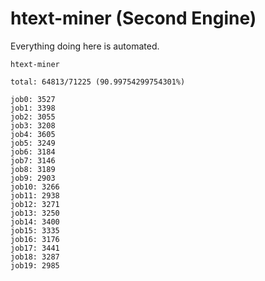 # htext-miner (Second Engine)

Everything doing here is automated.

```
htext-miner

total: 64813/71225 (90.99754299754301%)

job0: 3527
job1: 3398
job2: 3055
job3: 3208
job4: 3605
job5: 3249
job6: 3184
job7: 3146
job8: 3189
job9: 2903
job10: 3266
job11: 2938
job12: 3271
job13: 3250
job14: 3400
job15: 3335
job16: 3176
job17: 3441
job18: 3287
job19: 2985
```
